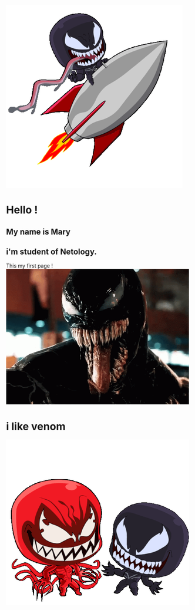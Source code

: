  ![alt text](to-the-moon-venom.gif)
  

  # Hello !

  ## My name is Mary 

  ## i'm student of Netology. 
  This my first page 
  !
    ![alt text](venom-tom-hardy.gif)

  # i like venom 

![alt text](big-hug-venom.gif)